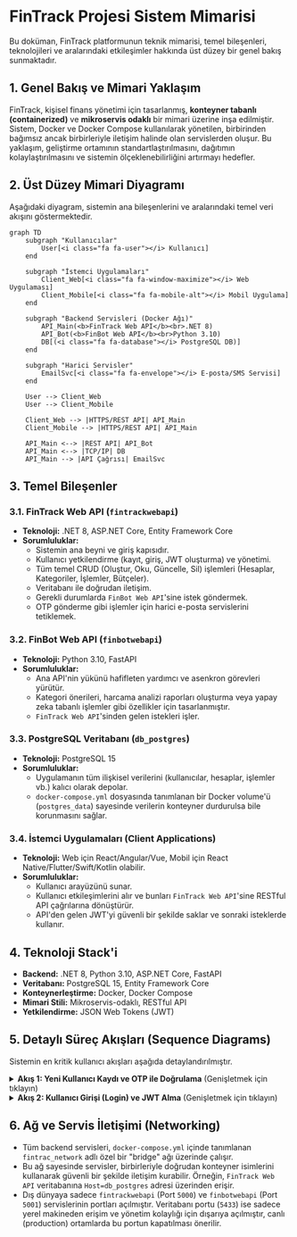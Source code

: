 # FinTrack Projesi Sistem Mimarisi

Bu doküman, FinTrack platformunun teknik mimarisi, temel bileşenleri, teknolojileri ve aralarındaki etkileşimler hakkında üst düzey bir genel bakış sunmaktadır.

## 1. Genel Bakış ve Mimari Yaklaşım

FinTrack, kişisel finans yönetimi için tasarlanmış, **konteyner tabanlı (containerized)** ve **mikroservis odaklı** bir mimari üzerine inşa edilmiştir. Sistem, Docker ve Docker Compose kullanılarak yönetilen, birbirinden bağımsız ancak birbirleriyle iletişim halinde olan servislerden oluşur. Bu yaklaşım, geliştirme ortamının standartlaştırılmasını, dağıtımın kolaylaştırılmasını ve sistemin ölçeklenebilirliğini artırmayı hedefler.

## 2. Üst Düzey Mimari Diyagramı

Aşağıdaki diyagram, sistemin ana bileşenlerini ve aralarındaki temel veri akışını göstermektedir.

```mermaid
graph TD
    subgraph "Kullanıcılar"
        User[<i class="fa fa-user"></i> Kullanıcı]
    end

    subgraph "İstemci Uygulamaları"
        Client_Web[<i class="fa fa-window-maximize"></i> Web Uygulaması]
        Client_Mobile[<i class="fa fa-mobile-alt"></i> Mobil Uygulama]
    end

    subgraph "Backend Servisleri (Docker Ağı)"
        API_Main(<b>FinTrack Web API</b><br>.NET 8)
        API_Bot(<b>FinBot Web API</b><br>Python 3.10)
        DB[(<i class="fa fa-database"></i> PostgreSQL DB)]
    end

    subgraph "Harici Servisler"
        EmailSvc[<i class="fa fa-envelope"></i> E-posta/SMS Servisi]
    end

    User --> Client_Web
    User --> Client_Mobile

    Client_Web --> |HTTPS/REST API| API_Main
    Client_Mobile --> |HTTPS/REST API| API_Main

    API_Main <--> |REST API| API_Bot
    API_Main <--> |TCP/IP| DB
    API_Main --> |API Çağrısı| EmailSvc
```

## 3. Temel Bileşenler

### 3.1. FinTrack Web API (`fintrackwebapi`)
- **Teknoloji:** .NET 8, ASP.NET Core, Entity Framework Core
- **Sorumluluklar:**
    - Sistemin ana beyni ve giriş kapısıdır.
    - Kullanıcı yetkilendirme (kayıt, giriş, JWT oluşturma) ve yönetimi.
    - Tüm temel CRUD (Oluştur, Oku, Güncelle, Sil) işlemleri (Hesaplar, Kategoriler, İşlemler, Bütçeler).
    - Veritabanı ile doğrudan iletişim.
    - Gerekli durumlarda `FinBot Web API`'sine istek göndermek.
    - OTP gönderme gibi işlemler için harici e-posta servislerini tetiklemek.

### 3.2. FinBot Web API (`finbotwebapi`)
- **Teknoloji:** Python 3.10, FastAPI
- **Sorumluluklar:**
    - Ana API'nin yükünü hafifleten yardımcı ve asenkron görevleri yürütür.
    - Kategori önerileri, harcama analizi raporları oluşturma veya yapay zeka tabanlı işlemler gibi özellikler için tasarlanmıştır.
    - `FinTrack Web API`'sinden gelen istekleri işler.

### 3.3. PostgreSQL Veritabanı (`db_postgres`)
- **Teknoloji:** PostgreSQL 15
- **Sorumluluklar:**
    - Uygulamanın tüm ilişkisel verilerini (kullanıcılar, hesaplar, işlemler vb.) kalıcı olarak depolar.
    - `docker-compose.yml` dosyasında tanımlanan bir Docker volume'ü (`postgres_data`) sayesinde verilerin konteyner durdurulsa bile korunmasını sağlar.

### 3.4. İstemci Uygulamaları (Client Applications)
- **Teknoloji:** Web için React/Angular/Vue, Mobil için React Native/Flutter/Swift/Kotlin olabilir.
- **Sorumluluklar:**
    - Kullanıcı arayüzünü sunar.
    - Kullanıcı etkileşimlerini alır ve bunları `FinTrack Web API`'sine RESTful API çağrılarına dönüştürür.
    - API'den gelen JWT'yi güvenli bir şekilde saklar ve sonraki isteklerde kullanır.

## 4. Teknoloji Stack'i
- **Backend:** .NET 8, Python 3.10, ASP.NET Core, FastAPI
- **Veritabanı:** PostgreSQL 15, Entity Framework Core
- **Konteynerleştirme:** Docker, Docker Compose
- **Mimari Stili:** Mikroservis-odaklı, RESTful API
- **Yetkilendirme:** JSON Web Tokens (JWT)

## 5. Detaylı Süreç Akışları (Sequence Diagrams)

Sistemin en kritik kullanıcı akışları aşağıda detaylandırılmıştır.

<details>
<summary><b>Akış 1: Yeni Kullanıcı Kaydı ve OTP ile Doğrulama</b> (Genişletmek için tıklayın)</summary>

```mermaid
sequenceDiagram
    participant User as Kullanıcı
    participant ClientApp as İstemci Uygulama
    participant FinTrackAPI as FinTrack API
    participant EmailService as E-posta Servisi
    participant Database as Veritabanı

    User->>ClientApp: Kayıt formunu doldurur (E-posta, Şifre)
    ClientApp->>FinTrackAPI: POST /api/auth/register

    FinTrackAPI->>Database: E-posta mevcut mu?
    alt E-posta Zaten Mevcut
        Database-->>FinTrackAPI: Evet
        FinTrackAPI-->>ClientApp: 400 Bad Request
    else E-posta Yeni
        Database-->>FinTrackAPI: Hayır
        FinTrackAPI->>FinTrackAPI: OTP ve son kullanma tarihi oluştur
        FinTrackAPI->>Database: Kullanıcıyı kaydet (IsVerified=false, OTP)
        FinTrackAPI->>EmailService: OTP'yi e-posta ile gönder
        FinTrackAPI-->>ClientApp: 201 Created
        ClientApp-->>User: Doğrulama ekranını göster
    end

    User->>ClientApp: OTP'yi girer
    ClientApp->>FinTrackAPI: POST /api/auth/verify-otp

    FinTrackAPI->>Database: Kullanıcıyı ve OTP'yi getir
    alt OTP Doğru ve Geçerli
        FinTrackAPI->>Database: Kullanıcıyı güncelle (IsVerified=true)
        FinTrackAPI-->>ClientApp: 200 OK (Doğrulandı)
    else OTP Yanlış veya Süresi Dolmuş
        FinTrackAPI-->>ClientApp: 400 Bad Request (Hatalı kod)
    end
```
</details>

<details>
<summary><b>Akış 2: Kullanıcı Girişi (Login) ve JWT Alma</b> (Genişletmek için tıklayın)</summary>

```mermaid
sequenceDiagram
    participant User as Kullanıcı
    participant ClientApp as İstemci Uygulama
    participant FinTrackAPI as FinTrack API
    participant Database as Veritabanı

    User->>ClientApp: Giriş bilgilerini girer (E-posta, Şifre)
    ClientApp->>FinTrackAPI: POST /api/auth/login

    FinTrackAPI->>Database: E-posta ile kullanıcıyı bul
    alt Kullanıcı Bulunamadı
        Database-->>FinTrackAPI: null
        FinTrackAPI-->>ClientApp: 401 Unauthorized
    else Kullanıcı Bulundu
        Database-->>FinTrackAPI: Kullanıcı verisi (Hash'li Şifre, IsVerified)
        FinTrackAPI->>FinTrackAPI: Şifre hash'ini doğrula
        alt Şifre Yanlış
            FinTrackAPI-->>ClientApp: 401 Unauthorized
        else Şifre Doğru
            alt Hesap Doğrulanmamış (IsVerified == false)
                FinTrackAPI-->>ClientApp: 403 Forbidden
            else Hesap Doğrulanmış
                FinTrackAPI->>FinTrackAPI: JWT (Access Token) oluştur
                FinTrackAPI-->>ClientApp: 200 OK (JWT ile birlikte)
                ClientApp->>ClientApp: Token'ı güvenli sakla
            end
        end
    end
```
</details>

## 6. Ağ ve Servis İletişimi (Networking)

- Tüm backend servisleri, `docker-compose.yml` içinde tanımlanan `fintrac_network` adlı özel bir "bridge" ağı üzerinde çalışır.
- Bu ağ sayesinde servisler, birbirleriyle doğrudan konteyner isimlerini kullanarak güvenli bir şekilde iletişim kurabilir. Örneğin, `FinTrack Web API` veritabanına `Host=db_postgres` adresi üzerinden erişir.
- Dış dünyaya sadece `fintrackwebapi` (Port `5000`) ve `finbotwebapi` (Port `5001`) servislerinin portları açılmıştır. Veritabanı portu (`5433`) ise sadece yerel makineden erişim ve yönetim kolaylığı için dışarıya açılmıştır, canlı (production) ortamlarda bu portun kapatılması önerilir.
```